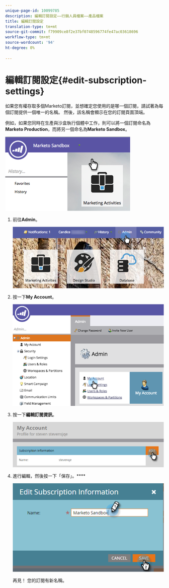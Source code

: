 ```yaml
---
unique-page-id: 10099785
description: 編輯訂閱設定——行銷人員檔案——產品檔案
title: 編輯訂閱設定
translation-type: tm+mt
source-git-commit: f79909ce8f2e37bf0748596774fe47ac03618696
workflow-type: tm+mt
source-wordcount: '94'
ht-degree: 0%

---
```



# 編輯訂閱設定{#edit-subscription-settings}

如果您有權存取多個Marketo訂閱，並想確定您使用的是哪一個訂閱，請試著為每個訂閱提供一個唯一的名稱。 然後，該名稱會顯示在您的訂閱頁面頂端。

例如，如果您同時在生產與沙盒執行個體中工作，則可以將一個訂閱命名為&#x200B;**Marketo Production**，而將另一個命名為&#x200B;**Marketo Sandbox**。

![](assets/image2016-4-8-14-3a34-3a28.png)

1. 前往&#x200B;**Admin**。

   ![](assets/adminhand-1.png)

1. 按一下&#x200B;**My Account**。

   ![](assets/image2015-6-23-15-3a16-3a52.png)

1. 按一下&#x200B;**編輯訂閱資訊**。

   ![](assets/image2016-5-24-10-3a34-3a32.png)

1. 進行編輯，然後按一下「保存」。****

   ![](assets/image2016-5-24-10-3a40-3a6.png)

   再見！ 您的訂閱有新名稱。
